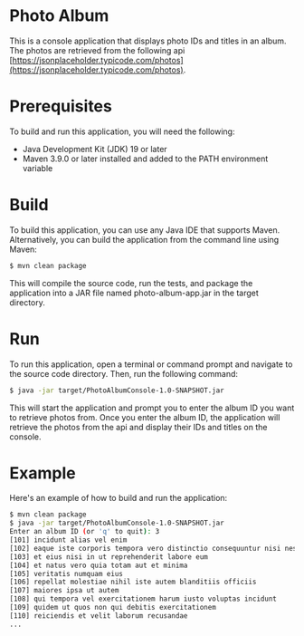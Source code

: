 # Photo Album 
This is a console application that displays photo IDs and titles in an album. The photos are retrieved from the following api [https://jsonplaceholder.typicode.com/photos](https://jsonplaceholder.typicode.com/photos).
# Prerequisites
To build and run this application, you will need the following:
* Java Development Kit (JDK) 19 or later
* Maven 3.9.0 or later installed and added to the PATH environment variable
# Build
To build this application, you can use any Java IDE that supports Maven. Alternatively, you can build the application from the command line using Maven:

```bash
$ mvn clean package
```

This will compile the source code, run the tests, and package the application into a JAR file named photo-album-app.jar in the target directory.
# Run
To run this application, open a terminal or command prompt and navigate to the source code directory. Then, run the following command:

```bash
$ java -jar target/PhotoAlbumConsole-1.0-SNAPSHOT.jar
```

This will start the application and prompt you to enter the album ID you want to retrieve photos from. Once you enter the album ID, the application will retrieve the photos from the api and display their IDs and titles on the console.
# Example
Here's an example of how to build and run the application:

```bash
$ mvn clean package
$ java -jar target/PhotoAlbumConsole-1.0-SNAPSHOT.jar
Enter an album ID (or 'q' to quit): 3
[101] incidunt alias vel enim
[102] eaque iste corporis tempora vero distinctio consequuntur nisi nesciunt
[103] et eius nisi in ut reprehenderit labore eum
[104] et natus vero quia totam aut et minima
[105] veritatis numquam eius
[106] repellat molestiae nihil iste autem blanditiis officiis
[107] maiores ipsa ut autem
[108] qui tempora vel exercitationem harum iusto voluptas incidunt
[109] quidem ut quos non qui debitis exercitationem
[110] reiciendis et velit laborum recusandae
...
```

